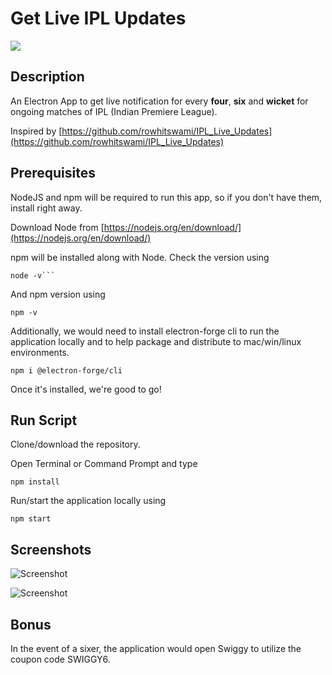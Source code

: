
# Get Live IPL Updates

![](https://forthebadge.com/images/badges/made-with-javascript.svg)

## Description
An Electron App to get live notification for every **four**, **six** and **wicket** for ongoing matches of IPL (Indian Premiere League).

Inspired by [https://github.com/rowhitswami/IPL_Live_Updates](https://github.com/rowhitswami/IPL_Live_Updates)


## Prerequisites

NodeJS and npm will be required to run this app, so if you don't have them, install right away.

Download Node from [https://nodejs.org/en/download/](https://nodejs.org/en/download/)

npm will be installed along with Node. Check the version using 
```
node -v``` 
```
And npm version using
```
npm -v
```
Additionally, we would need to install electron-forge cli to run the application locally and to help package and distribute to mac/win/linux environments.
```
npm i @electron-forge/cli
```
Once it's installed, we're good to go!


## Run Script

Clone/download the repository.

Open Terminal or Command Prompt and type
```
npm install
```
Run/start the application locally using 
```
npm start
```
## Screenshots


![Screenshot](https://i.ibb.co/w7LPgzq/Screenshot-2019-04-18-21-33-25-2.png)

![Screenshot](https://i.ibb.co/ynb03gQ/Screenshot-2019-04-18-21-33-52.png)

## Bonus

In the event of a sixer, the application would open Swiggy to utilize the coupon code SWIGGY6.
